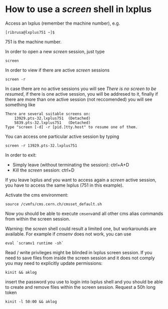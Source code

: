 # How to use a _screen_ shell in lxplus

Access an lxplus (remember the machine number), e.g.

    [ribrusa@lxplus751 ~]$

751 is the machine number.

In order to open a new _screen_ session, just type

    screen

In order to view if there are active _screen_ sessions

    screen -r

In case there are no active sessions you will see _There is no screen to be resumed_, if there is one active session, you will be addresed to it, finally if there are more than one active session (not reccomended) you will see something like

    There are several suitable screens on:
	    13929.pts-32.lxplus751	(Detached)
	    5839.pts-32.lxplus751	(Detached)
    Type "screen [-d] -r [pid.]tty.host" to resume one of them.

You can access one particular active session by typing

    screen -r 13929.pts-32.lxplus751

In order to exit:

* Simply leave (without terminating the session): ctrl+A+D
* Kill the _screen_ session: ctrl+D

If you leave lxplus and you want to access again a _screen_ active session, you have to access the same lxplus (751 in this example).

Activate the cms environment:

	source /cvmfs/cms.cern.ch/cmsset_default.sh

Now you should be able to execute `cmsenv`and all other cms alias commands from within the screen session.

Warning: the _screen_ shell could result a limited one, but workarounds are available. For example if _cmsenv_ does not work, you can use

    eval `scramv1 runtime -sh`

Read / write privileges might be blinded in lxplus screen session. If you need to save files from inside the screen session and it does not comply you may need to explicitly update permissions:

	kinit && aklog
	
insert the password you use to login into lxplus shell and you should be able to create and remove files within the screen session. 
Request a 50h long token 

	kinit -l 50:00 && aklog
	
